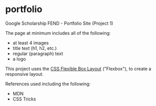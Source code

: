 # portfolio
Google Scholarship FEND - Portfolio Site (Project 1)

The page at minimum includes all of the following:

* at least 4 images
* title text (h1, h2, etc.)
* regular (paragraph) text
* a logo

This project uses the [CSS Flexible Box Layout][Flexbox standard] ("Flexbox"), to create a responsive layout.

References used including the following:
* MDN
* CSS Tricks

[Flexbox standard]: https://drafts.csswg.org/css-flexbox-1/

